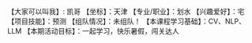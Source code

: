 【大家可以叫我】: 凯哥
【坐标】：天津
【专业/职业】：划水
【兴趣爱好】：宅
【项目技能】：预测
【组队情况】：未组队！
【本课程学习基础】：CV、NLP、LLM
【本期活动目标】：一起学习，快乐暑假，闯关达人
